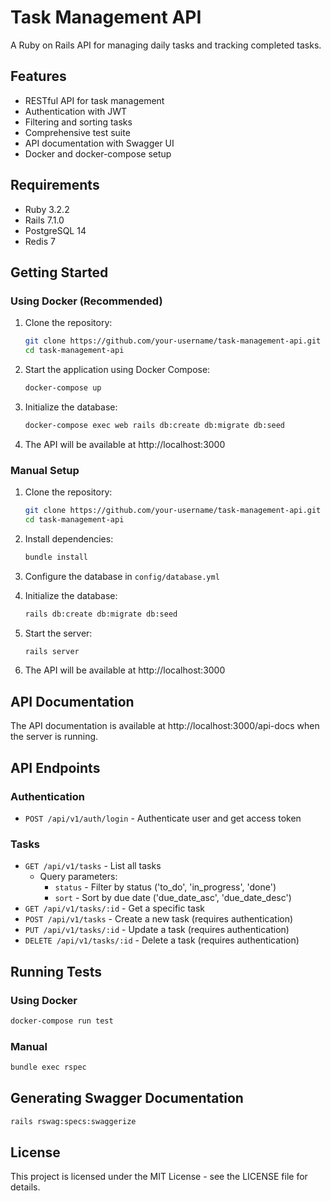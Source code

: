 # Task Management API

A Ruby on Rails API for managing daily tasks and tracking completed tasks.

## Features

- RESTful API for task management
- Authentication with JWT
- Filtering and sorting tasks
- Comprehensive test suite
- API documentation with Swagger UI
- Docker and docker-compose setup

## Requirements

- Ruby 3.2.2
- Rails 7.1.0
- PostgreSQL 14
- Redis 7

## Getting Started

### Using Docker (Recommended)

1. Clone the repository:
   ```bash
   git clone https://github.com/your-username/task-management-api.git
   cd task-management-api
   ```

2. Start the application using Docker Compose:
   ```bash
   docker-compose up
   ```

3. Initialize the database:
   ```bash
   docker-compose exec web rails db:create db:migrate db:seed
   ```

4. The API will be available at http://localhost:3000

### Manual Setup

1. Clone the repository:
   ```bash
   git clone https://github.com/your-username/task-management-api.git
   cd task-management-api
   ```

2. Install dependencies:
   ```bash
   bundle install
   ```

3. Configure the database in `config/database.yml`

4. Initialize the database:
   ```bash
   rails db:create db:migrate db:seed
   ```

5. Start the server:
   ```bash
   rails server
   ```

6. The API will be available at http://localhost:3000

## API Documentation

The API documentation is available at http://localhost:3000/api-docs when the server is running.

## API Endpoints

### Authentication

- `POST /api/v1/auth/login` - Authenticate user and get access token

### Tasks

- `GET /api/v1/tasks` - List all tasks
  - Query parameters:
    - `status` - Filter by status ('to_do', 'in_progress', 'done')
    - `sort` - Sort by due date ('due_date_asc', 'due_date_desc')
- `GET /api/v1/tasks/:id` - Get a specific task
- `POST /api/v1/tasks` - Create a new task (requires authentication)
- `PUT /api/v1/tasks/:id` - Update a task (requires authentication)
- `DELETE /api/v1/tasks/:id` - Delete a task (requires authentication)

## Running Tests

### Using Docker

```bash
docker-compose run test
```

### Manual

```bash
bundle exec rspec
```

## Generating Swagger Documentation

```bash
rails rswag:specs:swaggerize
```

## License

This project is licensed under the MIT License - see the LICENSE file for details.

